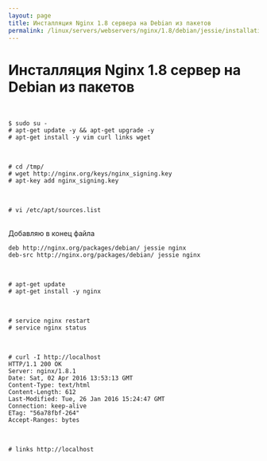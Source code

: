 ```yaml
---
layout: page
title: Инсталляция Nginx 1.8 сервера на Debian из пакетов
permalink: /linux/servers/webservers/nginx/1.8/debian/jessie/installation/
---
```


# Инсталляция Nginx 1.8 сервер на Debian из пакетов


<br/>

    $ sudo su -
    # apt-get update -y && apt-get upgrade -y
    # apt-get install -y vim curl links wget


<br/>

    # cd /tmp/
    # wget http://nginx.org/keys/nginx_signing.key
    # apt-key add nginx_signing.key

<br/>

    # vi /etc/apt/sources.list

<br/>
Добавляю в конец файла
<br/>

    deb http://nginx.org/packages/debian/ jessie nginx
    deb-src http://nginx.org/packages/debian/ jessie nginx

<br/>

    # apt-get update
    # apt-get install -y nginx

<br/>

    # service nginx restart
    # service nginx status

<br/>

    # curl -I http://localhost
    HTTP/1.1 200 OK
    Server: nginx/1.8.1
    Date: Sat, 02 Apr 2016 13:53:13 GMT
    Content-Type: text/html
    Content-Length: 612
    Last-Modified: Tue, 26 Jan 2016 15:24:47 GMT
    Connection: keep-alive
    ETag: "56a78fbf-264"
    Accept-Ranges: bytes


<br/>   

    # links http://localhost
